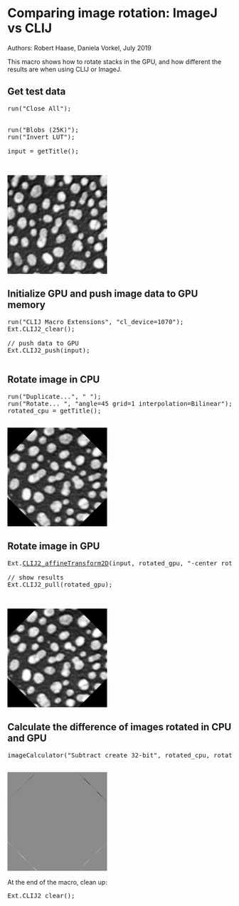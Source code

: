 

# Comparing image rotation: ImageJ vs CLIJ
Authors: Robert Haase, Daniela Vorkel, July 2019

This macro shows how to rotate stacks in the GPU,
and how different the results are when using CLIJ or ImageJ.


## Get test data

<pre class="highlight">
run("Close All");


run("Blobs (25K)");
run("Invert LUT");

input = getTitle();


</pre>
<a href="image_1588707484916.png"><img src="image_1588707484916.png" width="224" alt="blobs.gif"/></a>

## Initialize GPU and push image data to GPU memory

<pre class="highlight">
run("CLIJ Macro Extensions", "cl_device=1070");
Ext.CLIJ2_clear();

// push data to GPU
Ext.CLIJ2_push(input);

</pre>

## Rotate image in CPU

<pre class="highlight">
run("Duplicate...", " ");
run("Rotate... ", "angle=45 grid=1 interpolation=Bilinear");
rotated_cpu = getTitle();

</pre>
<a href="image_1588707485057.png"><img src="image_1588707485057.png" width="224" alt="blobs-1.gif"/></a>

## Rotate image in GPU

<pre class="highlight">
Ext.<a href="https://clij.github.io/clij2-docs/reference_affineTransform2D">CLIJ2_affineTransform2D</a>(input, rotated_gpu, "-center rotate=45 center");

// show results
Ext.CLIJ2_pull(rotated_gpu);


</pre>
<a href="image_1588707485131.png"><img src="image_1588707485131.png" width="224" alt="CLIJ2_affineTransform2D_result118"/></a>

## Calculate the difference of images rotated in CPU and GPU

<pre class="highlight">
imageCalculator("Subtract create 32-bit", rotated_cpu, rotated_gpu);

</pre>
<a href="image_1588707485187.png"><img src="image_1588707485187.png" width="224" alt="Result of blobs-1.gif"/></a>

At the end of the macro, clean up:

<pre class="highlight">
Ext.CLIJ2_clear();
</pre>




